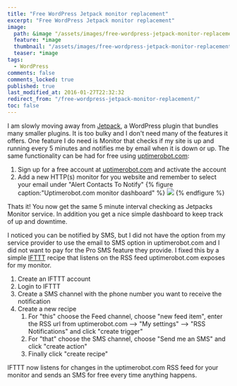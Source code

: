 ```yaml
---
title: "Free WordPress Jetpack monitor replacement"
excerpt: "Free WordPress Jetpack monitor replacement"
image:
  path: &image "/assets/images/free-wordpress-jetpack-monitor-replacement-feature.png"
  feature: *image
  thumbnail: "/assets/images/free-wordpress-jetpack-monitor-replacement-feature-th.png"
  teaser: *image
tags:
  - WordPress
comments: false
comments_locked: true
published: true
last_modified_at: 2016-01-27T22:32:32
redirect_from: "/free-wordpress-jetpack-monitor-replacement/"
toc: false
---
```

I am slowly moving away from [Jetpack](http://jetpack.me), a WordPress plugin that bundles many smaller plugins. It is too bulky and I don't need many of the features it offers. One feature I do need is Monitor that checks if my site is up and running every 5 minutes and notifies me by email when it is down or up. The same functionality can be had for free using [uptimerobot.com](http://uptimerobot.com):

1. Sign up for a free account at [uptimerobot.com](http://uptimerobot.com) and activate the account
2. Add a new HTTP(s) monitor for you website and remember to select your email under "Alert Contacts To Notify"
{% figure caption:"Uptimerobot.com monitor dashboard" %}
![](/assets/images/free-wordpress-jetpack-monitor-replacement-Uptimerobot.com-dashboard-1024.png)
{% endfigure %}

Thats it! You now get the same 5 minute interval checking as Jetpacks Monitor service. In addition you get a nice simple dashboard to keep track of up and downtime.

I noticed you can be notified by SMS, but I did not have the option from my service provider to use the email to SMS option in uptimerobot.com and I did not want to pay for the Pro SMS feature they provide. I fixed this by a simple [IFTTT](https://ifttt.com/recipes) recipe that listens on the RSS feed uptimerobot.com exposes for my monitor.

1. Create an IFTTT account
2. Login to IFTTT
3. Create a SMS channel with the phone number you want to receive the notification
4. Create a new recipe
    1. For "this" choose the Feed channel, choose "new feed item", enter the RSS url from uptimerobot.com --> "My settings" --> "RSS Notifications" and click "create trigger"
    2. For "that" choose the SMS channel, choose "Send me an SMS" and click "create action"
    3. Finally click "create recipe"

IFTTT now listens for changes in the uptimerobot.com RSS feed for your monitor and sends an SMS for free every time anything happens.
